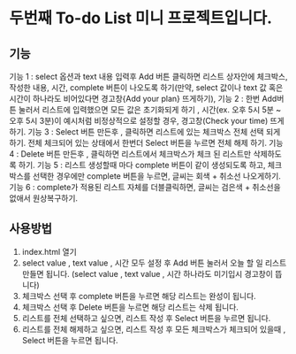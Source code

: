 # 두번째 To-do List 미니 프로젝트입니다.

## 기능
기능 1 : select 옵션과 text 내용 입력후 Add 버튼 클릭하면 리스트 상자안에 체크박스, 작성한 내용, 시간, complete 버튼이 나오도록 하기(만약, select 값이나 text 값 혹은 시간이 하나라도 비어있다면 경고창{Add your plan} 뜨게하기),
기능 2 : 한번 Add버튼 눌러서 리스트에 입력했으면 모든 값은 초기화되게 하기 , 시간(ex. 오후 5시 5분 ~ 오후 5시 3분)이 예시처럼 비정상적으로 설정할 경우, 경고창(Check your time) 뜨게하기.
기능 3 : Select 버튼 만든후 , 클릭하면 리스트에 있는 체크박스 전체 선택 되게 하기. 전체 체크되어 있는 상태에서 한번더 Select 버튼을 누르면 전체 해제 하기.
기능 4 : Delete 버튼 만든후 , 클릭하면 리스트에서 체크박스가 체크 된 리스트만 삭제하도록 하기.
기능 5 : 리스트 생성할때 마다 complete 버튼이 같이 생성되도록 하고, 체크박스를 선택한 경우에만 complete 버튼을 누르면, 글씨는 회색 + 취소선 나오게하기.
기능 6 : complete가 적용된 리스트 자체를 더블클릭하면, 글씨는 검은색 + 취소선을 없애서 원상복구하기.

## 사용방법
1. index.html 열기
2. select value , text value , 시간 모두 설정 후 Add 버튼 눌러서 오늘 할 일 리스트 만들면 됩니다. (select value , text value , 시간 하나라도 미기입시 경고창이 뜹니다)
3. 체크박스 선택 후 complete 버튼을 누르면 해당 리스트는 완성이 됩니다.
4. 체크박스 선택 후 Delete 버튼을 누르면 해당 리스트는 삭제 됩니다.
5. 리스트를 전체 선택하고 싶으면, 리스트 작성 후 Select 버튼을 누르면 됩니다.
6. 리스트를 전체 해제하고 싶으면, 리스트 작성 후 모든 체크박스가 체크되어 있을때 , Select 버튼을 누르면 됩니다.
